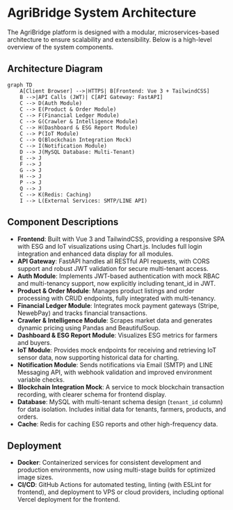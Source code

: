 # AgriBridge System Architecture

The AgriBridge platform is designed with a modular, microservices-based architecture to ensure scalability and extensibility. Below is a high-level overview of the system components.

## Architecture Diagram

```mermaid
graph TD
    A[Client Browser] -->|HTTPS| B[Frontend: Vue 3 + TailwindCSS]
    B -->|API Calls (JWT)| C[API Gateway: FastAPI]
    C --> D(Auth Module)
    C --> E(Product & Order Module)
    C --> F(Financial Ledger Module)
    C --> G(Crawler & Intelligence Module)
    C --> H(Dashboard & ESG Report Module)
    C --> P(IoT Module)
    C --> Q(Blockchain Integration Mock)
    C --> I(Notification Module)
    D --> J(MySQL Database: Multi-Tenant)
    E --> J
    F --> J
    G --> J
    H --> J
    P --> J
    Q --> J
    C --> K(Redis: Caching)
    I --> L(External Services: SMTP/LINE API)
```

## Component Descriptions
- **Frontend**: Built with Vue 3 and TailwindCSS, providing a responsive SPA with ESG and IoT visualizations using Chart.js. Includes full login integration and enhanced data display for all modules.
- **API Gateway**: FastAPI handles all RESTful API requests, with CORS support and robust JWT validation for secure multi-tenant access.
- **Auth Module**: Implements JWT-based authentication with mock RBAC and multi-tenancy support, now explicitly including tenant_id in JWT.
- **Product & Order Module**: Manages product listings and order processing with CRUD endpoints, fully integrated with multi-tenancy.
- **Financial Ledger Module**: Integrates mock payment gateways (Stripe, NewebPay) and tracks financial transactions.
- **Crawler & Intelligence Module**: Scrapes market data and generates dynamic pricing using Pandas and BeautifulSoup.
- **Dashboard & ESG Report Module**: Visualizes ESG metrics for farmers and buyers.
- **IoT Module**: Provides mock endpoints for receiving and retrieving IoT sensor data, now supporting historical data for charting.
- **Notification Module**: Sends notifications via Email (SMTP) and LINE Messaging API, with webhook validation and improved environment variable checks.
- **Blockchain Integration Mock**: A service to mock blockchain transaction recording, with clearer schema for frontend display.
- **Database**: MySQL with multi-tenant schema design (`tenant_id` column) for data isolation. Includes initial data for tenants, farmers, products, and orders.
- **Cache**: Redis for caching ESG reports and other high-frequency data.

## Deployment
- **Docker**: Containerized services for consistent development and production environments, now using multi-stage builds for optimized image sizes.
- **CI/CD**: GitHub Actions for automated testing, linting (with ESLint for frontend), and deployment to VPS or cloud providers, including optional Vercel deployment for the frontend.
